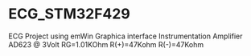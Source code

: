 ECG_STM32F429
=============

ECG Project using emWin Graphica interface 
Instrumentation Amplifier AD623 @ 3Volt
RG=1.01KOhm
R(+)=47Kohm
R(-)=47Kohm

